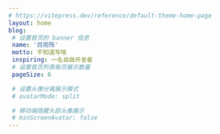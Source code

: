 ```yaml
---
# https://vitepress.dev/reference/default-theme-home-page
layout: home
blog:
 # 设置首页的 banner 信息
 name: '目南殇'
 motto: 不知道写啥
 inspiring: 一名自由开发者
 # 设置首页列表每页展示数量
 pageSize: 6

 # 设置头像分离展示模式
 # avatarMode: split

 # 移动端隐藏头部头像展示
 # minScreenAvatar: false
---
```


